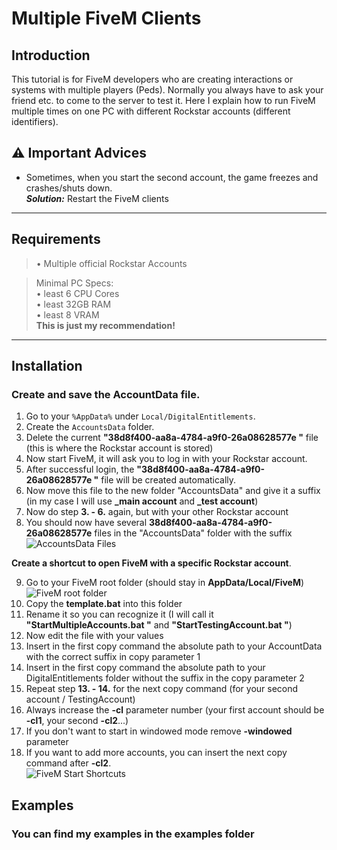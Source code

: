 # Multiple FiveM Clients

## Introduction
This tutorial is for FiveM developers who are creating interactions or systems with multiple players (Peds). Normally you always have to ask your friend etc. to come to the server to test it. Here I explain how to run FiveM multiple times on one PC with different Rockstar accounts (different identifiers). 

## ⚠️ Important Advices
- Sometimes, when you start the second account, the game freezes and crashes/shuts down. \
**_Solution:_** Restart the FiveM clients
------------------------------------------------------------------------------

## Requirements
> • Multiple official Rockstar Accounts

> Minimal PC Specs:\
> • least 6 CPU Cores\
> • least 32GB RAM\
> • least 8 VRAM\
> __This is just my recommendation!__

------------------------------------------------------------------------------
## Installation

### **Create and save the AccountData file**.
1. Go to your `%AppData%` under `Local/DigitalEntitlements`.
2. Create the `AccountsData` folder.
3. Delete the current **"38d8f400-aa8a-4784-a9f0-26a08628577e "** file (this is where the Rockstar account is stored)
4. Now start FiveM, it will ask you to log in with your Rockstar account.
5. After successful login, the **"38d8f400-aa8a-4784-a9f0-26a08628577e "** file will be created automatically.
6. Now move this file to the new folder "AccountsData" and give it a suffix (in my case I will use **_main account** and **_test account**)
7. Now do step **3. - 6.** again, but with your other Rockstar account
8. You should now have several **38d8f400-aa8a-4784-a9f0-26a08628577e** files in the "AccountsData" folder with the suffix\
![AccountsData Files](https://i.ibb.co/Wk383ws/Accounts-Data.png)


**Create a shortcut to open FiveM with a specific Rockstar account**.

9. Go to your FiveM root folder (should stay in **AppData/Local/FiveM**)\
![FiveM root folder](https://i.ibb.co/1QtQ0QF/FiveMRoot-Folder.png)
10. Copy the **template.bat** into this folder
11. Rename it so you can recognize it (I will call it **"StartMultipleAccounts.bat "** and **"StartTestingAccount.bat "**)
12. Now edit the file with your values
13. Insert in the first copy command the absolute path to your AccountData with the correct suffix in copy parameter 1
14. Insert in the first copy command the absolute path to your DigitalEntitlements folder without the suffix in the copy parameter 2
15. Repeat step **13. - 14.** for the next copy command (for your second account / TestingAccount)
15. Always increase the **-cl** parameter number (your first account should be **-cl1**, your second **-cl2**...)
16. If you don't want to start in windowed mode remove **-windowed** parameter
16. If you want to add more accounts, you can insert the next copy command after **-cl2**.\
![FiveM Start Shortcuts](https://i.ibb.co/YB73rwJ/FiveMStart-Shortcuts.png)

## Examples
### **You can find my examples in the examples folder**
